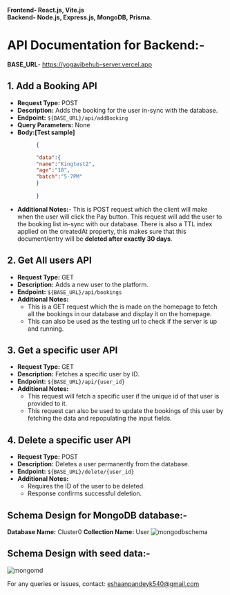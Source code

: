 **Frontend- React.js, Vite.js** <br>
**Backend- Node.js, Express.js, MongoDB, Prisma.**

# API Documentation for Backend:-

**BASE_URL**- https://yogavibehub-server.vercel.app
## 1. Add a Booking API
- **Request Type:** POST
- **Description:** Adds the booking for the user in-sync with the database.
- **Endpoint:** `${BASE_URL}/api/addBooking`
- **Query Parameters:** None
- **Body:[Test sample]**
  ```json
        {
  
        "data":{
        "name":"Kingtest2",
        "age":"18",
        "batch":"5-7PM"
        }
    
        }
  ```
- **Additional Notes:**- This is POST request which the client will make when the user will click the Pay button. This request will add the user to the booking list in-sync with our database. There is also a TTL index applied on the createdAt property, this makes sure that this document/entry will be **deleted after exactly 30 days**.

## 2. Get All users API
- **Request Type:** GET
- **Description:** Adds a new user to the platform.
- **Endpoint:** `${BASE_URL}/api/bookings`
- **Additional Notes:**
  - This is a GET request which the is made on the homepage to fetch all the bookings in our database and display it on the homepage.     
  - This can also be used as the testing url to check if the server is up and running.

## 3. Get a specific user API
- **Request Type:** GET
- **Description:** Fetches a specific user by ID.
- **Endpoint:** `${BASE_URL}/api/{user_id}`
- **Additional Notes:**
  - This request will fetch a specific user if the unique id of that user is provided to it.
  - This request can also be used to update the bookings of this user by fetching the data and repopulating the input fields.

## 4. Delete a specific user API
- **Request Type:** POST
- **Description:** Deletes a user permanently from the database.
- **Endpoint:** `${BASE_URL}/delete/{user_id}`
- **Additional Notes:**
  - Requires the ID of the user to be deleted.
  - Response confirms successful deletion.
 
## Schema Design for MongoDB database:-
**Database Name:** Cluster0
**Collection Name:** User
![mongodbschema](https://github.com/eshaan446/yogavibehub/assets/84571751/cbea2ffd-c339-496e-b3b7-8c8509da5554)
## Schema Design with seed data:-
![mongomd](https://github.com/eshaan446/yogavibehub/assets/84571751/d267ef1b-a0f0-4b7e-aa19-9efe791c5f4a)



For any queries or issues, contact: eshaanpandeyk540@gmail.com
